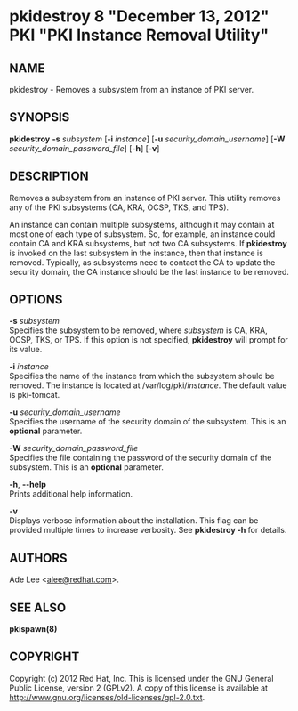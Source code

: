 # pkidestroy 8 "December 13, 2012" PKI "PKI Instance Removal Utility"

## NAME

pkidestroy - Removes a subsystem from an instance of PKI server.

## SYNOPSIS

**pkidestroy** **-s** *subsystem* [**-i** *instance*] [**-u** *security_domain_username*] [**-W** *security_domain_password_file*] [**-h**] [**-v**]

## DESCRIPTION

Removes a subsystem from an instance of PKI server.
This utility removes any of the PKI subsystems (CA, KRA, OCSP, TKS, and TPS).

An instance can contain multiple subsystems, although it may contain at most one of each type of subsystem.
So, for example, an instance could contain CA and KRA subsystems,  but not two CA subsystems.
If **pkidestroy** is invoked on the last subsystem in the instance, then that instance is removed.
Typically, as subsystems need to contact the CA to update the security domain, the CA instance should be the last instance to be removed.

## OPTIONS

**-s** *subsystem*  
    Specifies the subsystem to be removed, where *subsystem* is CA, KRA, OCSP, TKS, or TPS.
    If this option is not specified, **pkidestroy** will prompt for its value.

**-i** *instance*  
    Specifies the name of the instance from which the subsystem should be removed.
    The instance is located at /var/log/pki/*instance*.
    The default value is pki-tomcat.

**-u** *security_domain_username*   
    Specifies the username of the security domain of the subsystem.
    This is an **optional** parameter.

**-W** *security_domain_password_file*  
    Specifies the file containing the password of the security domain of the subsystem.
    This is an **optional** parameter.

**-h**, **--help**  
    Prints additional help information.

**-v**  
    Displays verbose information about the installation.
    This flag can be provided multiple times to increase verbosity.
    See **pkidestroy -h** for details.

## AUTHORS

Ade Lee &lt;alee@redhat.com&gt;.

## SEE ALSO

**pkispawn(8)**

## COPYRIGHT

Copyright (c) 2012 Red Hat, Inc.
This is licensed under the GNU General Public License, version 2 (GPLv2).
A copy of this license is available at http://www.gnu.org/licenses/old-licenses/gpl-2.0.txt.

